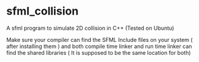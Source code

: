 # sfml_collision
A sfml program to simulate 2D collision in C++
(Tested on Ubuntu)

Make sure your compiler can find the SFML Include files on your system ( after installing them ) and both compile time linker and run time linker can find the shared libraries ( It is supposed to be the same location for both)
